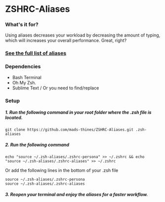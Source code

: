 # ZSHRC-Aliases

### What's it for?
Using aliases decreases your workload by decreasing the amount of typing, which will increases your overall performance.
Great, right?

### [See the full list of aliases](https://github.com/mads-thines/ZSHRC-Aliases/wiki/Aliases-list)

### Dependencies
- Bash Terminal
- Oh My Zsh.
- Sublime Text / Or you need to find/replace

### Setup
##### 1. Run the following command in your root folder where the .zsh file is located.
```
git clone https://github.com/mads-thines/ZSHRC-Aliases.git .zsh-aliases
```
##### 2. Run the following command
```
echo "source ~/.zsh-aliases/.zshrc-persona" >> ~/.zshrc && echo "source ~/.zsh-aliases/.zshrc-aliases" >> ~/.zshrc
```
Or add the following lines in the bottom of your .zsh file
```
source ~/.zsh-aliases/.zshrc-persona
source ~/.zsh-aliases/.zshrc-aliases
```
##### 3. Reopen your terminal and enjoy the aliases for a faster workflow.
